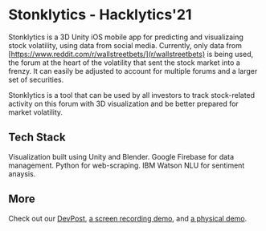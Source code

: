 # Stonklytics - Hacklytics'21
Stonklytics is a 3D Unity iOS mobile app for predicting and visualizaing stock volatility, using data from social media. Currently, only data from [https://www.reddit.com/r/wallstreetbets/](r/wallstreetbets) is being used, the forum at the heart of the volatility that sent the stock market into a frenzy. It can easily be adjusted to account for multiple forums and a larger set of securities.

Stonklytics is a tool that can be used by all investors to track stock-related activity on this forum with 3D visualization and be better prepared for market volatility.

## Tech Stack
Visualization built using Unity and Blender.
Google Firebase for data management.
Python for web-scraping. 
IBM Watson NLU for sentiment anaysis. 

## More
Check out our [DevPost](https://devpost.com/software/stonklytics?ref_content=user-portfolio&ref_feature=in_progress), [a screen recording demo](https://www.youtube.com/watch?v=uAEsF9oa--k&feature=youtu.be), and [a physical demo](https://www.youtube.com/watch?v=ki1uxcco_tI).


